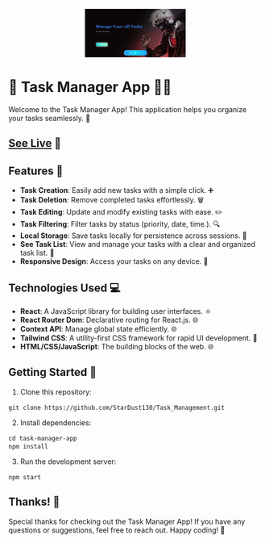 
<p align="center">
  <img src="/src/assets/ss.png" alt="" width="200"/>
</p>

# 🚀 Task Manager App 📝✨


Welcome to the Task Manager App! This application helps you organize your tasks seamlessly. 🌟

## [See Live](https://stardust-task-managment.netlify.app") 🎉

## Features 🌈

- **Task Creation**: Easily add new tasks with a simple click. ➕
- **Task Deletion**: Remove completed tasks effortlessly. 🗑️
- **Task Editing**: Update and modify existing tasks with ease. ✏️
- **Task Filtering**: Filter tasks by status (priority, date, time.). 🔍
- **Local Storage**: Save tasks locally for persistence across sessions. 🔄
- **See Task List**: View and manage your tasks with a clear and organized task list. 👀
- **Responsive Design**: Access your tasks on any device. 📱

## Technologies Used 💻

- **React**: A JavaScript library for building user interfaces. ⚛️
- **React Router Dom**: Declarative routing for React.js. 🌐
- **Context API**: Manage global state efficiently. 🌐
- **Tailwind CSS**: A utility-first CSS framework for rapid UI development. 🎨
- **HTML/CSS/JavaScript**: The building blocks of the web. 🌐

## Getting Started 🚀

<ol>
  <li>Clone this repository:</li>
</ol>

<pre><code>git clone https://github.com/StarDust130/Task_Management.git</code></pre>

<ol start="2">
  <li>Install dependencies:</li>
</ol>

<pre><code>cd task-manager-app
npm install</code></pre>

<ol start="3">
  <li>Run the development server:</li>
</ol>

<pre><code>npm start</code></pre>



## Thanks! 🙌

Special thanks for checking out the Task Manager App! If you have any questions or suggestions, feel free to reach out. Happy coding! 🚀
